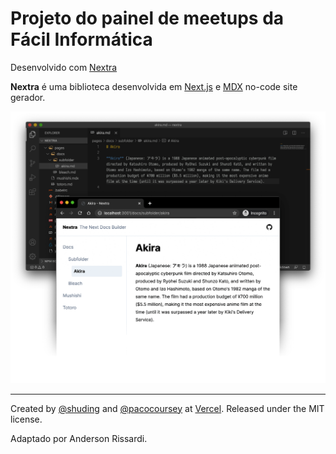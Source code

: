 # Projeto do painel de meetups da Fácil Informática
Desenvolvido com [Nextra](https://nextra.vercel.app)

**Nextra** é uma biblioteca desenvolvida em [Next.js](https://nextjs.org) e [MDX](https://mdxjs.com)  no-code site gerador.

![](/public/demo.png)

---

Created by [@shuding](https://github.com/shuding) and [@pacocoursey](https://github.com/pacocoursey) at [Vercel](https://vercel.com). Released under the MIT license.

Adaptado por Anderson Rissardi.
